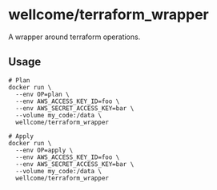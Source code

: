 # wellcome/terraform_wrapper

A wrapper around terraform operations.

## Usage

```
# Plan
docker run \
  --env OP=plan \
  --env AWS_ACCESS_KEY_ID=foo \
  --env AWS_SECRET_ACCESS_KEY=bar \
  --volume my_code:/data \
  wellcome/terraform_wrapper

# Apply
docker run \
  --env OP=apply \
  --env AWS_ACCESS_KEY_ID=foo \
  --env AWS_SECRET_ACCESS_KEY=bar \
  --volume my_code:/data \
  wellcome/terraform_wrapper